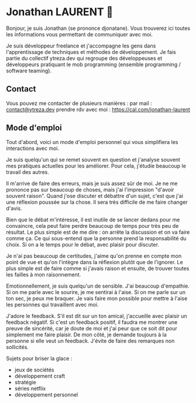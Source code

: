 # Jonathan LAURENT 👋

Bonjour, je suis Jonathan (se prononce djonatane). Vous trouverez ici toutes les informations vous permettant de communiquer avec moi.

Je suis développeur freelance et j'accompagne les gens dans l'apprentissage de techniques et méthodes de développement.
Je fais partie du collectif ytreza.dev qui regroupe des développeuses et développeurs pratiquant le mob programming (ensemble programming / software teaming).

## Contact
Vous pouvez me contacter de plusieurs manières : 
par mail : contact@ytreza.dev
prendre rdv avec moi : https://cal.com/jonathan-laurent

## Mode d'emploi

Tout d'abord, voici un mode d'emploi personnel qui vous simplifiera les interactions avec moi.

Je suis quelqu'un qui se remet souvent en question et j'analyse souvent mes pratiques actuelles pour les améliorer. Pour cela, j'étudie beaucoup le travail des autres.

Il m'arrive de faire des erreurs, mais je suis assez sûr de moi. Je ne me prononce pas sur beaucoup de choses, mais j'ai l'impression "d'avoir souvent raison". Quand j'ose discuter et débattre d'un sujet, c'est que j'ai une réflexion poussée sur la chose. Il sera très difficile de me faire changer d'avis.

Bien que le débat m'intéresse, il est inutile de se lancer dedans pour me convaincre, cela peut faire perdre beaucoup de temps pour très peu de résultat. Le plus simple est de me dire : on arrête la discussion et on va faire comme ça. Ce qui sous-entend que la personne prend la responsabilité du choix. Si on a le temps pour le débat, avec plaisir pour discuter.

Je n'ai pas beaucoup de certitudes, j'aime qu'on prenne en compte mon point de vue et qu'on l'intègre dans la réflexion plutôt que de l'ignorer. Le plus simple est de faire comme si j'avais raison et ensuite, de trouver toutes les failles à mon raisonnement.

Emotionnellement, je suis quelqu'un de sensible. J'ai beaucoup d'empathie. Si on me parle avec le sourire, je me sentirai à l'aise. Si on me parle sur un ton sec, je peux me braquer. Je vais faire mon possible pour mettre à l'aise les personnes qui travaillent avec moi.

J'adore le feedback. S'il est dit sur un ton amical, j'accueille avec plaisir un feedback négatif. Si c'est un feedback positif, il faudra me montrer une preuve de sincérité, car je doute de moi et j'ai peur que ce soit dit pour simplement me faire plaisir. 
De mon côté, je demande toujours à la personne si elle veut un feedback. J'évite de faire des remarques non sollicités.

Sujets pour briser la glace : 
- jeux de sociétés
- développement craft
- stratégie
- séries netflix
- développement personnel
<!--
**Johjo/Johjo** is a ✨ _special_ ✨ repository because its `README.md` (this file) appears on your GitHub profile.

Here are some ideas to get you started:

- 🔭 I’m currently working on ...
- 🌱 I’m currently learning ...
- 👯 I’m looking to collaborate on ...
- 🤔 I’m looking for help with ...
- 💬 Ask me about ...
- 📫 How to reach me: ...
- 😄 Pronouns: ...
- ⚡ Fun fact: ...
-->
